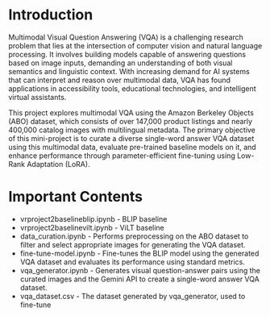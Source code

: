 # Introduction
Multimodal Visual Question Answering (VQA) is a challenging research problem that lies at the intersection of computer vision and natural language processing. It involves building models capable of answering questions based on image inputs, demanding an understanding of both visual semantics and linguistic context. With increasing demand for AI systems that can interpret and reason over multimodal data, VQA has found applications in accessibility tools, educational technologies, and intelligent virtual assistants.

This project explores multimodal VQA using the Amazon Berkeley Objects (ABO) dataset, which consists of over 147,000 product listings and nearly 400,000 catalog images with multilingual metadata. The primary objective of this mini-project is to curate a diverse single-word answer VQA dataset using this multimodal data, evaluate pre-trained baseline models on it, and enhance performance through parameter-efficient fine-tuning using Low-Rank Adaptation (LoRA). 
# Important Contents
- vrproject2baselineblip.ipynb - BLIP baseline
- vrproject2baselinevilt.ipynb - ViLT baseline
- data_curation.ipynb - Performs preprocessing on the ABO dataset to filter and select appropriate images for generating the VQA dataset.
- fine-tune-model.ipynb - Fine-tunes the BLIP model using the generated VQA dataset and evaluates its performance using standard metrics.
- vqa_generator.ipynb - Generates visual question-answer pairs using the curated images and the Gemini API to create a single-word answer VQA dataset.
- vqa_dataset.csv - The dataset generated by vqa_generator, used to fine-tune
